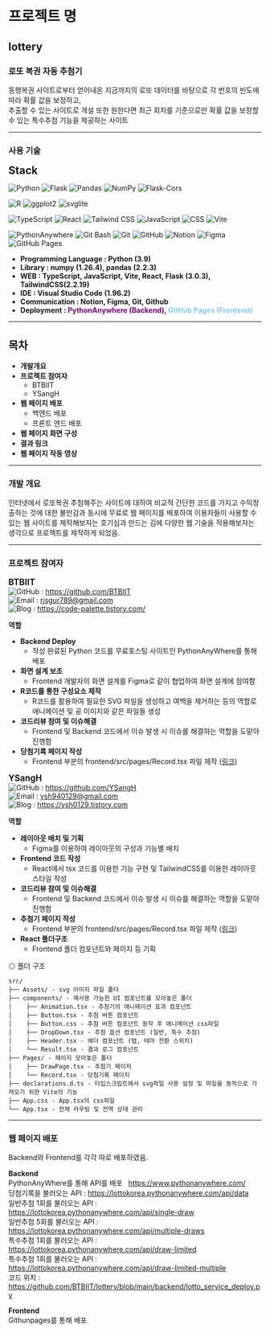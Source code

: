 # 프로젝트 명

## lottery

### 로또 복권 자동 추첨기

동행복권 사이트로부터 얻어내온 지금까지의 로또 데이터를 바탕으로 각 번호의 빈도에 따라 확률 값을 보정하고,<br> 추출할 수 있는 사이트로 개설 또한 원한다면 최근 회차를 기준으로만 확률 값을 보정할 수 있는 특수추첨 기능을 제공하는 사이트

<hr>

### 사용 기술

<span style="font-size: 1.5em; font-weight: bold;">Stack</span>

![Python](https://img.shields.io/badge/Python-3776AB?style=for-the-badge&logo=python&logoColor=white) ![Flask](https://img.shields.io/badge/Flask-000000?style=for-the-badge&logo=flask&logoColor=white) ![Pandas](https://img.shields.io/badge/Pandas-150458?style=for-the-badge&logo=pandas&logoColor=white) ![NumPy](https://img.shields.io/badge/NumPy-013B3B?style=for-the-badge&logo=numpy&logoColor=white) ![Flask-Cors](https://img.shields.io/badge/Flask_Cors-000000?style=for-the-badge&logo=flask&logoColor=white)

![R](https://img.shields.io/badge/R-276DC3?style=for-the-badge&logo=r&logoColor=white) ![ggplot2](https://img.shields.io/badge/ggplot2-ED6A5C?style=for-the-badge&logo=ggplot2&logoColor=white) ![svglite](https://img.shields.io/badge/svglite-4B93D3?style=for-the-badge&logo=svg&logoColor=white)

![TypeScript](https://img.shields.io/badge/TypeScript-3178C6?style=for-the-badge&logo=typescript&logoColor=white) ![React](https://img.shields.io/badge/React-61DAFB?style=for-the-badge&logo=react&logoColor=black)
![Tailwind CSS](https://img.shields.io/badge/-Tailwind%20CSS-%2338B2AC?style=for-the-badge&logo=tailwind-css&logoColor=white)
![JavaScript](https://img.shields.io/badge/JavaScript-F7DF1E?style=for-the-badge&logo=javascript&logoColor=black)
![CSS](https://img.shields.io/badge/CSS-1572B6?style=for-the-badge&logo=css3&logoColor=white)
![Vite](https://img.shields.io/badge/Vite-646CFF?style=for-the-badge&logo=vite&logoColor=white)

![PythonAnywhere](https://img.shields.io/badge/PythonAnywhere-306998?style=for-the-badge&logo=python&logoColor=white) ![Git Bash](https://img.shields.io/badge/Git_Bash-F8F8F8?style=for-the-badge&logo=gitbash&logoColor=black) ![Git](https://img.shields.io/badge/Git-F05032?style=for-the-badge&logo=git&logoColor=white) ![GitHub](https://img.shields.io/badge/GitHub-181717?style=for-the-badge&logo=github&logoColor=white)
![Notion](https://img.shields.io/badge/Notion-000000?style=for-the-badge&logo=notion&logoColor=white)
![Figma](https://img.shields.io/badge/Figma-F24E1E?style=for-the-badge&logo=figma&logoColor=white)
![GitHub Pages](https://img.shields.io/badge/GitHub_Pages-222222?style=for-the-badge&logo=github&logoColor=white)

- **Programming Language : Python (3.9)**
- **Library : numpy (1.26.4), pandas (2.2.3)**
- **WEB : TypeScript, JavaScript, Vite, React, Flask (3.0.3), TailwindCSS(2.2.19)**
- **IDE : Visual Studio Code (1.96.2)**
- **Communication : Notion, Figma, Git, Github**
- **Deployment : <span style="color: purple;">**PythonAnywhere (Backend)**</span>, <span style="color: skyblue;">**GitHub Pages (Frontend)**</span>**
<hr/>

## 목차

- **개발개요**
- **프로젝트 참여자**
  - BTBIIT
  - YSangH
- **웹 페이지 배포**
  - 백엔드 배포
  - 프론트 엔드 배포
- **웹 페이지 화면 구성**
- **결과 링크**
- **웹 페이지 작동 영상**
<hr>

### 개발 개요

인터넷에서 로또복권 추첨해주는 사이트에 대하여 비교적 간단한 코드를 가지고 수익창출하는 것에 대한 불만감과 동시에 무료로 웹 페이지를 배포하여 이용자들이 사용할 수 있는 웹 사이트를 제작해보자는 호기심과 만드는 김에 다양한 웹 기술을 적용해보자는 생각으로 프로젝트를 제작하게 되었음.

<hr>

### 프로젝트 참여자

<span style="font-size: 1.2em; font-weight: bold;">BTBIIT</span><br>
![GitHub](https://img.shields.io/badge/GitHub-181717?style=for-the-badge&logo=github&logoColor=white) : https://github.com/BTBIIT  
![Email](https://img.shields.io/badge/Email-D14836?style=for-the-badge&logo=gmail&logoColor=white) : [rjsgur789@gmail.com](mailto:rjsgur789@gmail.com)  
![Blog](https://img.shields.io/badge/Blog-2B90B9?style=for-the-badge&logo=tistory&logoColor=white) : https://code-palette.tistory.com/

<span style="font-size: 1.0em; font-weight : bold;">역할</span>


- **Backend Deploy**
  - 작성 완료된 Python 코드를 무료호스팅 사이트인 PythonAnyWhere를 통해 배포
- **화면 설계 보조**
  - Frontend 개발자의 화면 설계를 Figma로 같이 협업하여 화면 설계에 참여함
- **R코드를 통한 구성요소 제작**
  - R코드를 활용하여 필요한 SVG 파일을 생성하고 여백을 제거하는 등의 역할로 애니메이션 및 공 이미지와 같은 파일들 생성
- **코드리뷰 참여 및 이슈해결**
  - Frontend 및 Backend 코드에서 이슈 발생 시 이슈를 해결하는 역할을 도맡아 진행함
- **당첨기록 페이지 작성**
  - Frontend 부분의 frontend/src/pages/Record.tsx 파일 제작 ([링크](https://github.com/BTBIIT/lottery/blob/main/frontend/src/pages/Record.tsx))


<span style="font-size: 1.2em; font-weight: bold;">YSangH</span><br>
![GitHub](https://img.shields.io/badge/GitHub-181717?style=for-the-badge&logo=github&logoColor=white) : https://github.com/YSangH  
![Email](https://img.shields.io/badge/Email-D14836?style=for-the-badge&logo=gmail&logoColor=white) : [ysh940129@gmail.com](mailto:ysh940129@gmail.com)  
![Blog](https://img.shields.io/badge/Blog-2B90B9?style=for-the-badge&logo=tistory&logoColor=white) : https://ysh0129.tistory.com

<span style="font-size: 1.0em; font-weight : bold;">역할</span>

- **레이아웃 배치 및 기획**
  - Figma를 이용하여 레이아웃의 구성과 기능별 배치
- **Frontend 코드 작성**
  - React에서 tsx 코드를 이용한 기능 구현 및 TailwindCSS를 이용한 레이아웃 스타일 작성
- **코드리뷰 참여 및 이슈해결**
  - Frontend 및 Backend 코드에서 이슈 발생 시 이슈를 해결하는 역할을 도맡아 진행함
- **추첨기 페이지 작성**
  - Frontend 부분의 frontend/src/pages/Record.tsx 파일 제작 ([링크](https://github.com/BTBIIT/lottery/blob/main/frontend/src/pages/DrawPage.tsx))
- **React 폴더구조**
  - Frontend 폴더 컴포넌트와 페이지 등 기획

◎ 폴더 구조
```
src/
├── Assets/ - svg 이미지 파일 폴더
├── components/ - 재사용 가능한 UI 컴포넌트를 모아놓은 폴더
│    ├── Animation.tsx - 추첨기의 애니메이션 효과 컴포넌트
│    ├── Button.tsx - 추첨 버튼 컴포넌트
│    ├── Button.css - 추첨 버튼 컴포넌트 동작 후 애니메이션 css파일
│    ├── DropDown.tsx - 추첨 옵션 컴포넌트 (일반, 특수 추첨) 
│    ├── Header.tsx - 헤더 컴포넌트 (탭, 테마 전환 스위치)
│    └── Result.tsx - 결과 로그 컴포넌트
├── Pages/ - 페이지 모아놓은 폴더
│    ├── DrawPage.tsx - 추첨기 페이지
│    └── Record.tsx - 당첨기록 페이지
├── declarations.d.ts - 타입스크립트에서 svg파일 사용 설정 및 파일을 동적으로 가져오기 위한 Vite의 기능
├── App.css - App.tsx의 css파일
└── App.tsx - 전체 라우팅 및 전역 상태 관리
```

<hr>

### 웹 페이지 배포

Backend와 Frontend를 각각 따로 배포하였음.

**Backend** <br>
PythonAnyWhere를 통해 API를 배포 &nbsp; https://www.pythonanywhere.com/ <br>
당첨기록을 불러오는 API : https://lottokorea.pythonanywhere.com/api/data <br>
일반추첨 1회를 불러오는 API : https://lottokorea.pythonanywhere.com/api/single-draw <br>
일반추첨 5회를 불러오는 API : https://lottokorea.pythonanywhere.com/api/multiple-draws <br>
특수추첨 1회를 불러오는 API : https://lottokorea.pythonanywhere.com/api/draw-limited <br>
특수추첨 1회를 불러오는 API : https://lottokorea.pythonanywhere.com/api/draw-limited-multiple <br>
코드 위치 : https://github.com/BTBIIT/lottery/blob/main/backend/lotto_service_deploy.py



**Frontend**<br>
Githunpages를 통해 배포
